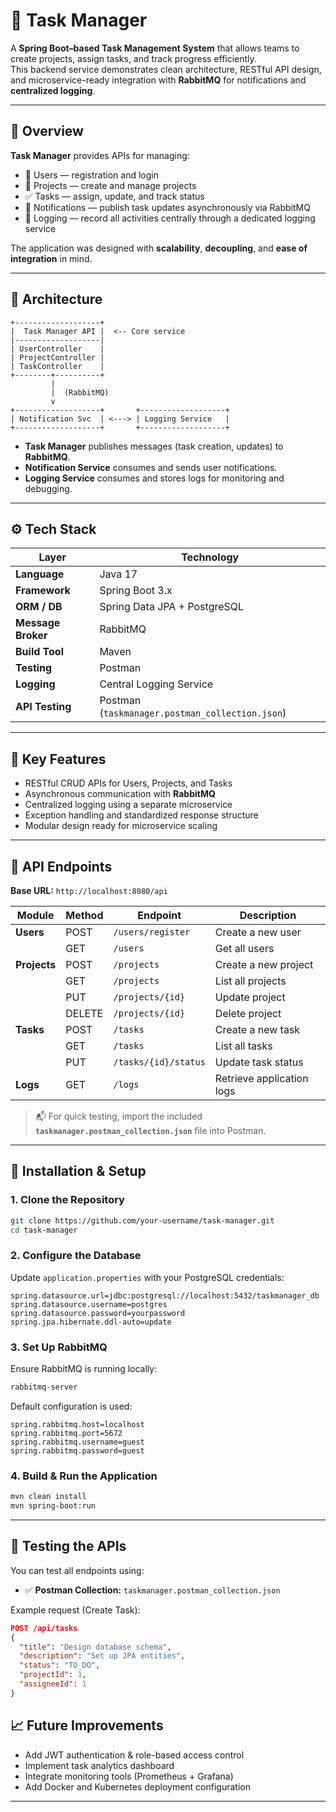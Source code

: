 # 🧩 Task Manager

A **Spring Boot–based Task Management System** that allows teams to create projects, assign tasks, and track progress efficiently.  
This backend service demonstrates clean architecture, RESTful API design, and microservice-ready integration with **RabbitMQ** for notifications and **centralized logging**.

---

## 🚀 Overview

**Task Manager** provides APIs for managing:
- 👤 Users — registration and login  
- 📁 Projects — create and manage projects  
- ✅ Tasks — assign, update, and track status  
- 🔔 Notifications — publish task updates asynchronously via RabbitMQ  
- 🧾 Logging — record all activities centrally through a dedicated logging service  

The application was designed with **scalability**, **decoupling**, and **ease of integration** in mind.

---

## 🧱 Architecture

```plaintext
+-------------------+
|  Task Manager API |  <-- Core service
|-------------------|
| UserController    |
| ProjectController |
| TaskController    |
+--------+----------+
         |
         |  (RabbitMQ)
         v
+-------------------+       +-------------------+
| Notification Svc  | <---> | Logging Service   |
+-------------------+       +-------------------+
```

- **Task Manager** publishes messages (task creation, updates) to **RabbitMQ**.
- **Notification Service** consumes and sends user notifications.
- **Logging Service** consumes and stores logs for monitoring and debugging.

---

## ⚙️ Tech Stack

| Layer | Technology |
|-------|-------------|
| **Language** | Java 17 |
| **Framework** | Spring Boot 3.x |
| **ORM / DB** | Spring Data JPA + PostgreSQL |
| **Message Broker** | RabbitMQ |
| **Build Tool** | Maven |
| **Testing** | Postman |
| **Logging** |  Central Logging Service |
| **API Testing** | Postman (`taskmanager.postman_collection.json`) |

---

## 🧠 Key Features

- RESTful CRUD APIs for Users, Projects, and Tasks  
- Asynchronous communication with **RabbitMQ**  
- Centralized logging using a separate microservice  
- Exception handling and standardized response structure  
- Modular design ready for microservice scaling

---

## 🧩 API Endpoints

**Base URL:** `http://localhost:8080/api`

| Module | Method | Endpoint | Description |
|--------|---------|-----------|-------------|
| **Users** | POST | `/users/register` | Create a new user |
|  | GET | `/users` | Get all users |
| **Projects** | POST | `/projects` | Create a new project |
|  | GET | `/projects` | List all projects |
|  | PUT | `/projects/{id}` | Update project |
|  | DELETE | `/projects/{id}` | Delete project |
| **Tasks** | POST | `/tasks` | Create a new task |
|  | GET | `/tasks` | List all tasks |
|  | PUT | `/tasks/{id}/status` | Update task status |
| **Logs** | GET | `/logs` | Retrieve application logs |

> 📬 For quick testing, import the included **`taskmanager.postman_collection.json`** file into Postman.

---

## 🧰 Installation & Setup

### 1. Clone the Repository
```bash
git clone https://github.com/your-username/task-manager.git
cd task-manager
```

### 2. Configure the Database
Update `application.properties` with your PostgreSQL credentials:
```properties
spring.datasource.url=jdbc:postgresql://localhost:5432/taskmanager_db
spring.datasource.username=postgres
spring.datasource.password=yourpassword
spring.jpa.hibernate.ddl-auto=update
```

### 3. Set Up RabbitMQ
Ensure RabbitMQ is running locally:
```bash
rabbitmq-server
```
Default configuration is used:
```
spring.rabbitmq.host=localhost
spring.rabbitmq.port=5672
spring.rabbitmq.username=guest
spring.rabbitmq.password=guest
```

### 4. Build & Run the Application
```bash
mvn clean install
mvn spring-boot:run
```

---

## 🧪 Testing the APIs

You can test all endpoints using:
- ✅ **Postman Collection:** `taskmanager.postman_collection.json`

Example request (Create Task):
```json
POST /api/tasks
{
  "title": "Design database schema",
  "description": "Set up JPA entities",
  "status": "TO_DO",
  "projectId": 1,
  "assigneeId": 1
}
```
## 📈 Future Improvements

- Add JWT authentication & role-based access control  
- Implement task analytics dashboard  
- Integrate monitoring tools (Prometheus + Grafana)  
- Add Docker and Kubernetes deployment configuration  

---
